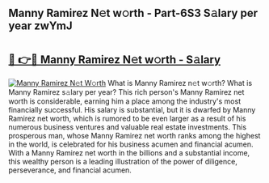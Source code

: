## Manny Ramirez N𝚎t w𝚘rth - Part-6S3 S𝚊lary per year zwYmJ

# <h2><a href="http://gc3n7t.nevu.top/?p=Manny+Ramirez">🔗 👉🔴 Manny Ramirez N𝚎t w𝚘rth - S𝚊lary</a></h2>

[![Manny Ramirez N𝚎t W𝚘rth](https://i.imgur.com/Oavwk0R.jpeg)](http://gc3n7t.nevu.top/?p=Manny+Ramirez)
What is Manny Ramirez n𝚎t w𝚘rth? What is Manny Ramirez s𝚊lary per year?
This rich person's Manny Ramirez net worth is considerable, earning him a place among the industry's most financially successful. His salary is substantial, but it is dwarfed by Manny Ramirez net worth, which is rumored to be even larger as a result of his numerous business ventures and valuable real estate investments. This prosperous man, whose Manny Ramirez net worth ranks among the highest in the world, is celebrated for his business acumen and financial acumen. With a Manny Ramirez net worth in the billions and a substantial income, this wealthy person is a leading illustration of the power of diligence, perseverance, and financial acumen.
